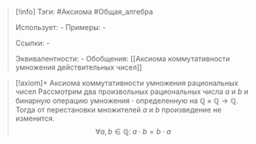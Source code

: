 > [!info]
> Тэги: #Аксиома #Общая_алгебра  
> 
> Использует: *-*
> Примеры: *-*
> 
> Ссылки: *-*
> 
> Эквивалентности: *-*
> Обобщения: [[Аксиомa коммутативности умножения действительных чисел]]

> [!axiom]+ Аксиомa коммутативности умножения рациональных чисел
> Рассмотрим два произвольных рациональных числа $a$ и $b$ и бинарную операцию умножения $\cdot$ определенную на $\mathbb{Q \times Q \rightarrow Q}$. Тогда от перестановки множителей $a$ и $b$ произведение не изменится.
> $$\forall a,b \in \mathbb Q: \; a \cdot b = b \cdot a$$